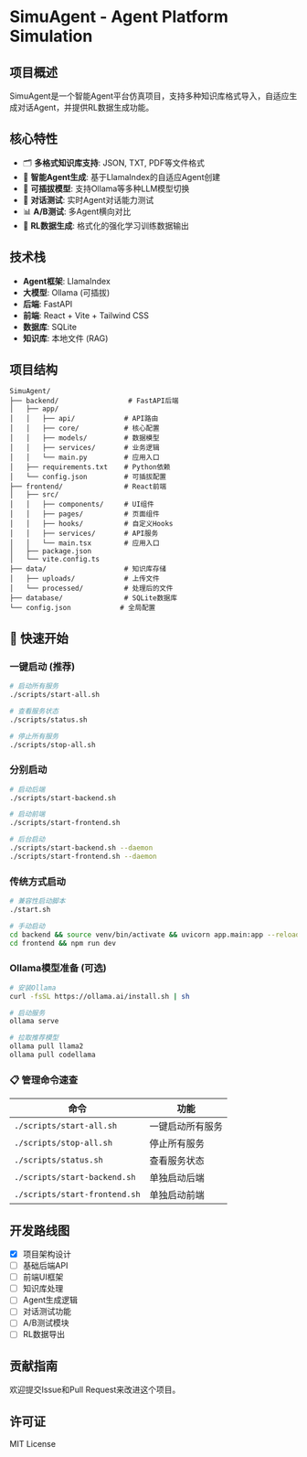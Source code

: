 # SimuAgent - Agent Platform Simulation

## 项目概述
SimuAgent是一个智能Agent平台仿真项目，支持多种知识库格式导入，自适应生成对话Agent，并提供RL数据生成功能。

## 核心特性
- 🗂️ **多格式知识库支持**: JSON, TXT, PDF等文件格式
- 🤖 **智能Agent生成**: 基于LlamaIndex的自适应Agent创建
- 🔧 **可插拔模型**: 支持Ollama等多种LLM模型切换
- 💬 **对话测试**: 实时Agent对话能力测试
- 📊 **A/B测试**: 多Agent横向对比
- 🎯 **RL数据生成**: 格式化的强化学习训练数据输出

## 技术栈
- **Agent框架**: LlamaIndex
- **大模型**: Ollama (可插拔)
- **后端**: FastAPI
- **前端**: React + Vite + Tailwind CSS
- **数据库**: SQLite
- **知识库**: 本地文件 (RAG)

## 项目结构
```
SimuAgent/
├── backend/                 # FastAPI后端
│   ├── app/
│   │   ├── api/            # API路由
│   │   ├── core/           # 核心配置
│   │   ├── models/         # 数据模型
│   │   ├── services/       # 业务逻辑
│   │   └── main.py         # 应用入口
│   ├── requirements.txt    # Python依赖
│   └── config.json         # 可插拔配置
├── frontend/               # React前端
│   ├── src/
│   │   ├── components/     # UI组件
│   │   ├── pages/          # 页面组件
│   │   ├── hooks/          # 自定义Hooks
│   │   ├── services/       # API服务
│   │   └── main.tsx        # 应用入口
│   ├── package.json
│   └── vite.config.ts
├── data/                   # 知识库存储
│   ├── uploads/            # 上传文件
│   └── processed/          # 处理后的文件
├── database/               # SQLite数据库
└── config.json            # 全局配置
```

## 🚀 快速开始

### 一键启动 (推荐)
```bash
# 启动所有服务
./scripts/start-all.sh

# 查看服务状态
./scripts/status.sh

# 停止所有服务
./scripts/stop-all.sh
```

### 分别启动
```bash
# 启动后端
./scripts/start-backend.sh

# 启动前端
./scripts/start-frontend.sh

# 后台启动
./scripts/start-backend.sh --daemon
./scripts/start-frontend.sh --daemon
```

### 传统方式启动
```bash
# 兼容性启动脚本
./start.sh

# 手动启动
cd backend && source venv/bin/activate && uvicorn app.main:app --reload
cd frontend && npm run dev
```

### Ollama模型准备 (可选)
```bash
# 安装Ollama
curl -fsSL https://ollama.ai/install.sh | sh

# 启动服务
ollama serve

# 拉取推荐模型
ollama pull llama2
ollama pull codellama
```

### 📋 管理命令速查

| 命令 | 功能 |
|------|------|
| `./scripts/start-all.sh` | 一键启动所有服务 |
| `./scripts/stop-all.sh` | 停止所有服务 |
| `./scripts/status.sh` | 查看服务状态 |
| `./scripts/start-backend.sh` | 单独启动后端 |
| `./scripts/start-frontend.sh` | 单独启动前端 |

## 开发路线图
- [x] 项目架构设计
- [ ] 基础后端API
- [ ] 前端UI框架
- [ ] 知识库处理
- [ ] Agent生成逻辑
- [ ] 对话测试功能
- [ ] A/B测试模块
- [ ] RL数据导出

## 贡献指南
欢迎提交Issue和Pull Request来改进这个项目。

## 许可证
MIT License
